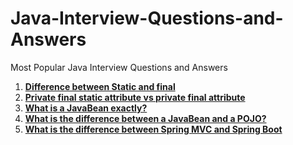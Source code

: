 # Java-Interview-Questions-and-Answers

Most Popular Java Interview Questions and Answers

1. [**Difference between Static and final** ](https://github.com/CodeMechanix/Java-Interview-Questions-and-Answers/blob/master/Difference_between_Static_and_final.md)
2. [**Private final static attribute vs private final attribute**](https://github.com/CodeMechanix/Java-Interview-Questions-and-Answers/blob/master/Private_final_static_attribute_vs_private_final_attribute.md)
3. [**What is a JavaBean exactly?**](https://github.com/CodeMechanix/Java-Interview-Questions-and-Answers/blob/master/What_is_a_JavaBean_exactly.md)
4. [**What is the difference between a JavaBean and a POJO?**]()
5. [**What is the difference between Spring MVC and Spring Boot**]()